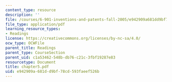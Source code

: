 ```yaml
---
content_type: resource
description: ''
file: /courses/6-901-inventions-and-patents-fall-2005/e942909a681dd9bf78cd593faeef526b_chapter5.pdf
file_type: application/pdf
learning_resource_types:
- Readings
license: https://creativecommons.org/licenses/by-nc-sa/4.0/
ocw_type: OCWFile
parent_title: Readings
parent_type: CourseSection
parent_uid: c1a53462-548b-db76-c21c-3fbf19287e83
resourcetype: Document
title: chapter5.pdf
uid: e942909a-681d-d9bf-78cd-593faeef526b
---
```

